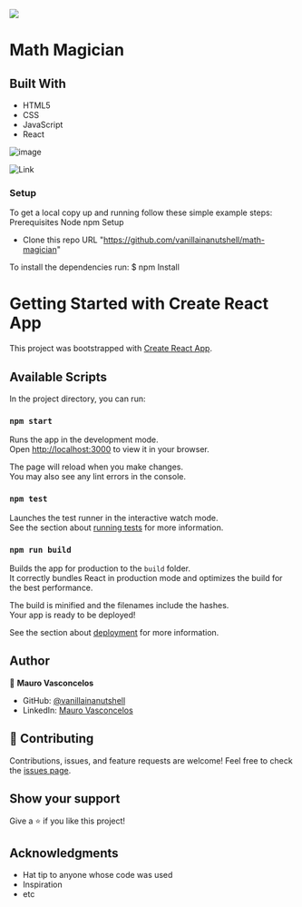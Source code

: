 
![](https://img.shields.io/badge/Microverse-blueviolet)

# Math Magician

## Built With

- HTML5
- CSS
- JavaScript
- React

![image](https://user-images.githubusercontent.com/88060989/156406227-8297eb0e-4867-4b3f-a311-34246f61ff6a.png)


![Link](https://65d89f310ae7ed00a59d9b14--delicate-sawine-fa97ee.netlify.app/)

### Setup

To get a local copy up and running follow these simple example steps:
Prerequisites
Node
npm
Setup
- Clone this repo URL "https://github.com/vanillainanutshell/math-magician"

To install the dependencies run:
$ npm Install

# Getting Started with Create React App

This project was bootstrapped with [Create React App](https://github.com/facebook/create-react-app).

## Available Scripts

In the project directory, you can run:

### `npm start`

Runs the app in the development mode.\
Open [http://localhost:3000](http://localhost:3000) to view it in your browser.

The page will reload when you make changes.\
You may also see any lint errors in the console.

### `npm test`

Launches the test runner in the interactive watch mode.\
See the section about [running tests](https://facebook.github.io/create-react-app/docs/running-tests) for more information.

### `npm run build`

Builds the app for production to the `build` folder.\
It correctly bundles React in production mode and optimizes the build for the best performance.

The build is minified and the filenames include the hashes.\
Your app is ready to be deployed!

See the section about [deployment](https://facebook.github.io/create-react-app/docs/deployment) for more information.

## Author

👤 **Mauro Vasconcelos**

- GitHub: [@vanillainanutshell](https://github.com/vanillainanutshell)
- LinkedIn: [Mauro Vasconcelos](https://www.linkedin.com/in/mauro-vasconcelos-a3671a223/)

## 🤝 Contributing

Contributions, issues, and feature requests are welcome!
Feel free to check the [issues page](../../issues/).

## Show your support

Give a ⭐️ if you like this project!

## Acknowledgments

- Hat tip to anyone whose code was used
- Inspiration
- etc

